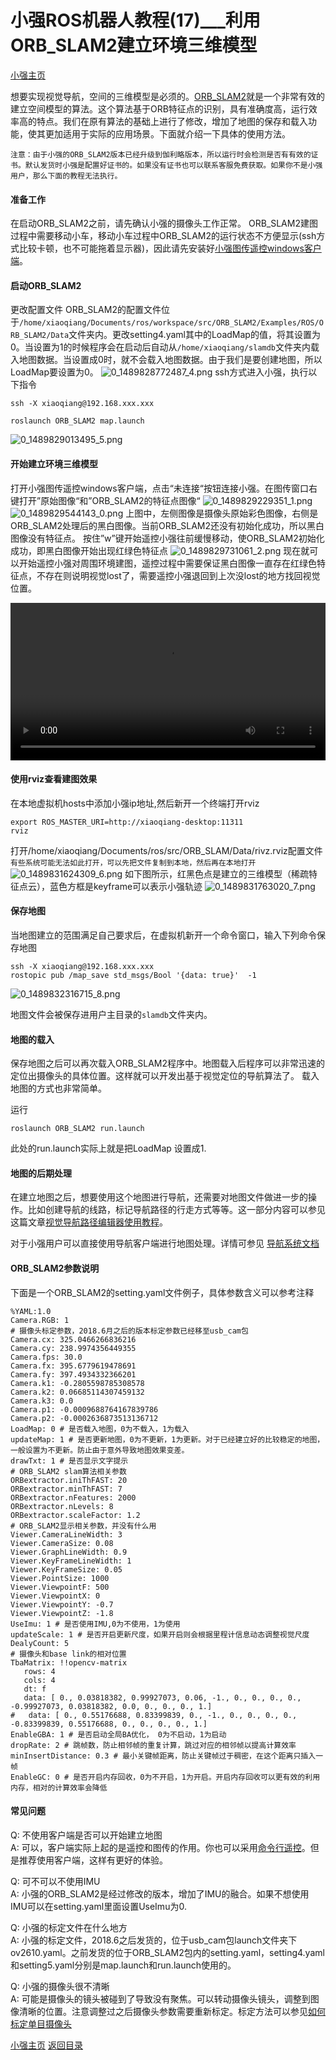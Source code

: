 # 小强ROS机器人教程(17)___利用ORB_SLAM2建立环境三维模型<br>
[小强主页](https://www.bwbot.org/products/xiaoqiang-4-pro)

想要实现视觉导航，空间的三维模型是必须的。[ORB_SLAM2](https://github.com/raulmur/ORB_SLAM2)就是一个非常有效的建立空间模型的算法。这个算法基于ORB特征点的识别，具有准确度高，运行效率高的特点。我们在原有算法的基础上进行了修改，增加了地图的保存和载入功能，使其更加适用于实际的应用场景。下面就介绍一下具体的使用方法。

`注意：由于小强的ORB_SLAM2版本已经升级到伽利略版本，所以运行时会检测是否有有效的证书。默认发货时小强是配置好证书的。如果没有证书也可以联系客服免费获取。如果你不是小强用户，那么下面的教程无法执行。`

#### 准备工作
在启动ORB_SLAM2之前，请先确认小强的摄像头工作正常。
ORB_SLAM2建图过程中需要移动小车，移动小车过程中ORB_SLAM2的运行状态不方便显示(ssh方式比较卡顿，也不可能拖着显示器)，因此请先安装好[小强图传遥控windows客户端](http://community.bwbot.org/topic/163)。

#### 启动ORB_SLAM2
更改配置文件
ORB_SLAM2的配置文件位于```/home/xiaoqiang/Documents/ros/workspace/src/ORB_SLAM2/Examples/ROS/ORB_SLAM2/Data```文件夹内。更改setting4.yaml其中的LoadMap的值，将其设置为0。当设置为1的时候程序会在启动后自动从```/home/xiaoqiang/slamdb```文件夹内载入地图数据。当设置成0时，就不会载入地图数据。由于我们是要创建地图，所以LoadMap要设置为0。
![0_1489828772487_4.png](http://community.bwbot.org/assets/uploads/files/1489828766378-4-resized.png) 
ssh方式进入小强，执行以下指令
```
ssh -X xiaoqiang@192.168.xxx.xxx

roslaunch ORB_SLAM2 map.launch

```
![0_1489829013495_5.png](http://community.bwbot.org/assets/uploads/files/1489829007166-5-resized.png) 

#### 开始建立环境三维模型
打开小强图传遥控windows客户端，点击“未连接“按钮连接小强。在图传窗口右键打开”原始图像“和”ORB_SLAM2的特征点图像“
![0_1489829229351_1.png](http://community.bwbot.org/assets/uploads/files/1489829223150-1-resized.png) 
![0_1489829544143_0.png](http://community.bwbot.org/assets/uploads/files/1489829538993-0-resized.png) 
上图中，左侧图像是摄像头原始彩色图像，右侧是ORB_SLAM2处理后的黑白图像。当前ORB_SLAM2还没有初始化成功，所以黑白图像没有特征点。
按住”w”键开始遥控小强往前缓慢移动，使ORB_SLAM2初始化成功，即黑白图像开始出现红绿色特征点
![0_1489829731061_2.png](http://community.bwbot.org/assets/uploads/files/1489829726642-2-resized.png) 
现在就可以开始遥控小强对周围环境建图，遥控过程中需要保证黑白图像一直存在红绿色特征点，不存在则说明视觉lost了，需要遥控小强退回到上次没lost的地方找回视觉位置。

<video  src="https://www.bwbot.org/s/H3B6xC" controls  width="100%"></video>

#### 使用rviz查看建图效果
在本地虚拟机hosts中添加小强ip地址,然后新开一个终端打开rviz
```
export ROS_MASTER_URI=http://xiaoqiang-desktop:11311
rviz
```
打开/home/xiaoqiang/Documents/ros/src/ORB_SLAM/Data/rivz.rviz配置文件
`有些系统可能无法如此打开，可以先把文件复制到本地，然后再在本地打开`
![0_1489831624309_6.png](http://community.bwbot.org/assets/uploads/files/1489831618184-6-resized.png) 
如下图所示，红黑色点是建立的三维模型（稀疏特征点云），蓝色方框是keyframe可以表示小强轨迹
![0_1489831763020_7.png](http://community.bwbot.org/assets/uploads/files/1489831756767-7-resized.png) 
#### 保存地图
当地图建立的范围满足自己要求后，在虚拟机新开一个命令窗口，输入下列命令保存地图
```
ssh -X xiaoqiang@192.168.xxx.xxx
rostopic pub /map_save std_msgs/Bool '{data: true}'  -1
```

![0_1489832316715_8.png](http://community.bwbot.org/assets/uploads/files/1489832310500-8-resized.png) 

地图文件会被保存进用户主目录的```slamdb```文件夹内。

#### 地图的载入
保存地图之后可以再次载入ORB_SLAM2程序中。地图载入后程序可以非常迅速的定位出摄像头的具体位置。这样就可以开发出基于视觉定位的导航算法了。
载入地图的方式也非常简单。

运行

```
roslaunch ORB_SLAM2 run.launch
```
此处的run.launch实际上就是把LoadMap 设置成1.

#### 地图的后期处理
在建立地图之后，想要使用这个地图进行导航，还需要对地图文件做进一步的操作。比如创建导航的线路，标记导航路径的行走方式等等。这一部分内容可以参见这篇文章[视觉导航路径编辑器使用教程](http://community.bwbot.org/topic/57/%E8%A7%86%E8%A7%89%E5%AF%BC%E8%88%AA%E8%B7%AF%E5%BE%84%E7%BC%96%E8%BE%91%E5%99%A8%E4%BD%BF%E7%94%A8%E6%95%99%E7%A8%8B)。

对于小强用户可以直接使用导航客户端进行地图处理。详情可参见 [导航系统文档](https://doc.bwbot.org/books-online/galileo-servicebot-doc/nav.html#start)

#### ORB_SLAM2参数说明

下面是一个ORB_SLAM2的setting.yaml文件例子，具体参数含义可以参考注释

```
%YAML:1.0
Camera.RGB: 1 
# 摄像头标定参数，2018.6月之后的版本标定参数已经移至usb_cam包
Camera.cx: 325.0466266836216
Camera.cy: 238.9974356449355
Camera.fps: 30.0
Camera.fx: 395.6779619478691
Camera.fy: 397.4934332366201
Camera.k1: -0.2805598785308578
Camera.k2: 0.06685114307459132
Camera.k3: 0.0
Camera.p1: -0.0009688764167839786
Camera.p2: -0.0002636873513136712
LoadMap: 0 # 是否载入地图，0为不载入，1为载入
updateMap: 1 # 是否更新地图，0为不更新，1为更新。对于已经建立好的比较稳定的地图，一般设置为不更新。防止由于意外导致地图效果变差。
drawTxt: 1 # 是否显示文字提示
# ORB_SLAM2 slam算法相关参数
ORBextractor.iniThFAST: 20 
ORBextractor.minThFAST: 7
ORBextractor.nFeatures: 2000
ORBextractor.nLevels: 8
ORBextractor.scaleFactor: 1.2
# ORB_SLAM2显示相关参数，并没有什么用
Viewer.CameraLineWidth: 3
Viewer.CameraSize: 0.08
Viewer.GraphLineWidth: 0.9
Viewer.KeyFrameLineWidth: 1
Viewer.KeyFrameSize: 0.05
Viewer.PointSize: 1000
Viewer.ViewpointF: 500
Viewer.ViewpointX: 0
Viewer.ViewpointY: -0.7
Viewer.ViewpointZ: -1.8
UseImu: 1 # 是否使用IMU,0为不使用，1为使用
updateScale: 1 # 是否开启更新尺度，如果开启则会根据里程计信息动态调整视觉尺度
DealyCount: 5 
# 摄像头和base link的相对位置
TbaMatrix: !!opencv-matrix
   rows: 4
   cols: 4
   dt: f
   data: [ 0., 0.03818382, 0.99927073, 0.06, -1., 0., 0., 0., 0., -0.99927073, 0.03818382, 0.0, 0., 0., 0., 1.]
#   data: [ 0., 0.55176688, 0.83399839, 0., -1., 0., 0., 0., 0., -0.83399839, 0.55176688, 0., 0., 0., 0., 1.]
EnableGBA: 1 # 是否启动全局BA优化， 0为不启动，1为启动
dropRate: 2 # 跳帧数，防止相邻帧的重复计算，跳过对应的相邻帧以提高计算效率
minInsertDistance: 0.3 # 最小关键帧距离，防止关键帧过于稠密，在这个距离只插入一帧
EnableGC: 0 # 是否开启内存回收，0为不开启，1为开启。开启内存回收可以更有效的利用内存，相对的计算效率会降低
```


#### 常见问题

Q: 不使用客户端是否可以开始建立地图<br>A: 可以，客户端实际上起的是遥控和图传的作用。你也可以采用[命令行遥控](https://community.bwbot.org/topic/26/)。但是推荐使用客户端，这样有更好的体验。

Q: 可不可以不使用IMU<br>A: 小强的ORB_SLAM2是经过修改的版本，增加了IMU的融合。如果不想使用IMU可以在setting.yaml里面设置UseImu为0.

Q: 小强的标定文件在什么地方<br>A: 小强的标定文件，2018.6之后发货的，位于usb_cam包launch文件夹下ov2610.yaml。之前发货的位于ORB_SLAM2包内的setting.yaml，setting4.yaml 和setting5.yaml分别是map.launch和run.launch使用的。

Q: 小强的摄像头很不清晰<br>A: 可能是摄像头的镜头被碰到了导致没有聚焦。可以转动摄像头镜头，调整到图像清晰的位置。注意调整过之后摄像头参数需要重新标定。标定方法可以参见[如何标定单目摄像头](https://community.bwbot.org/topic/486)

[小强主页](https://www.bwbot.org/products/xiaoqiang-4-pro)
[返回目录](https://community.bwbot.org/topic/110)
